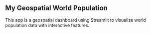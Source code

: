 ## My Geospatial World Population

This app is a geospatial dashboard using Streamlit to visualize world population data with interactive features.
